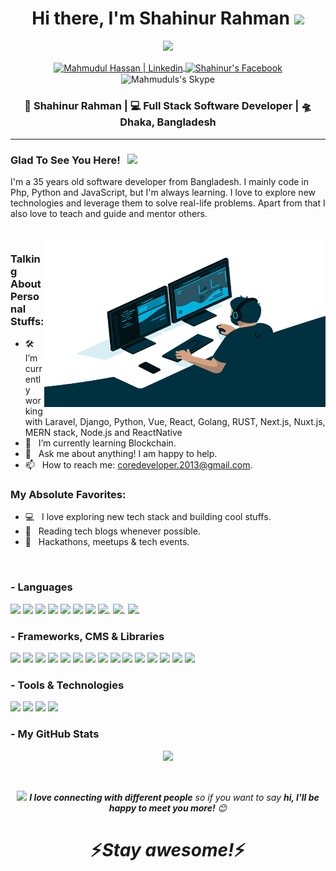 <div align="center">
   <h1>Hi there, I'm Shahinur Rahman <img src="https://media.giphy.com/media/hvRJCLFzcasrR4ia7z/giphy.gif" width="25px"> </h1>
   <img src="https://pronoun.cyou/x/y?subject=He&object=Him&height=20"> 
</div>

<p align='center'>
<a href="https://www.linkedin.com/in/shahinur-mw">
  <img align="center" alt="Mahmudul Hassan | Linkedin" src="https://img.shields.io/badge/-LinkedIn-0e76a8?style=flat-square&logo=Linkedin&logoColor=white" />
</a>

<a href="https://www.facebook.com/md.shahahinurrahaman">
  <img align="center" alt="Shahinur's Facebook" src="https://img.shields.io/badge/Facebook-0D88F0?style=flat-square&logo=facebook&logoColor=white" />
</a>
<img align="center" alt="Mahmuduls's Skype" src="https://img.shields.io/badge/ninjaprogrammer-0094E1?style=flat-square&logo=skype&logoColor=white" />
 </p>


<div align="center">
<h3>👨‍ Shahinur Rahman | 💻 Full Stack Software Developer | 🛸 Dhaka, Bangladesh</h3>
</div>

<hr>

### Glad To See You Here! &nbsp; ![](https://visitor-badge.glitch.me/badge?page_id=ProMahmudul&style=flat-square&color=0088cc)

I'm a 35 years old software developer from Bangladesh. I mainly code in Php, Python and JavaScript, but I'm always learning. I love to explore new technologies and leverage them to solve real-life problems. Apart from that I also love to teach and guide and mentor others.

<br />
<img align="right" height="270px" width="450px" alt="GIF" src="https://raw.githubusercontent.com/ProMahmudul/ProMahmudul/main/code.gif" />

### Talking About Personal Stuffs:

- 🛠 &nbsp; I’m currently working with Laravel, Django, Python, Vue, React, Golang, RUST, Next.js, Nuxt.js, MERN stack, Node.js and ReactNative
- 🚀 &nbsp; I’m currently learning Blockchain.
- 💬 &nbsp; Ask me about anything! I am happy to help.
- 📫 &nbsp; How to reach me: <coredeveloper.2013@gmail.com>.

### My Absolute Favorites:

- 💻 &nbsp; I love exploring new tech stack and building cool stuffs.
- 📰 &nbsp; Reading tech blogs whenever possible.
- 🍕 &nbsp; Hackathons, meetups & tech events.


<br />

### - Languages
![](https://img.shields.io/badge/-Html-000?&logo=html5&logoColor=fff)
![](https://img.shields.io/badge/-Css-000?&logo=Css3&logoColor=fff)
![](https://img.shields.io/badge/-JavaScript-000?&logo=JavaScript&logoColor=fff)
![](https://img.shields.io/badge/-Php-000?&logo=php&logoColor=fff)
![](https://img.shields.io/badge/-SQL-000?&logo=mysql&logoColor=fff)
![](https://img.shields.io/badge/-C-000?&logo=c&logoColor=fff)
![](https://img.shields.io/badge/-C++-000?&logo=c%2b%2b&logoColor=fff)
![](https://img.shields.io/badge/-RUST-000?&logo=Rust&logoColor=fff).
![](https://img.shields.io/badge/-Python-000?&logo=python&logoColor=fff).
![](https://img.shields.io/badge/-Golang-000?&logo=Go&logoColor=fff).

### - Frameworks, CMS & Libraries
![](https://img.shields.io/badge/-Laravel-000?&logo=Laravel&logoColor=fff)
![](https://img.shields.io/badge/-Codeigniter-000?&logo=Codeigniter&logoColor=fff)
![](https://img.shields.io/badge/-WordPress-000?&logo=WordPress&logoColor=fff)
![](https://img.shields.io/badge/-Bootstrap-000?&logo=Bootstrap&logoColor=fff)
![](https://img.shields.io/badge/-TailwindCSS-000?&logo=TailwindCSS&logoColor=fff)
![](https://img.shields.io/badge/-jQuery-000?&logo=jQuery&logoColor=fff)
![](https://img.shields.io/badge/-Vue.js-000?&logo=Vue.js&logoColor=fff)
![](https://img.shields.io/badge/-Nuxt.js-000?&logo=Nuxt.js&logoColor=fff)
![](https://img.shields.io/badge/-React.js-000?&logo=React&logoColor=fff)
![](https://img.shields.io/badge/-Next.js-000?&logo=Next.js&logoColor=fff)
![](https://img.shields.io/badge/-Django-000?&logo=Django&logoColor=fff)
![](https://img.shields.io/badge/-Flask-000?&logo=Flask&logoColor=fff)
![](https://img.shields.io/badge/-MongoDB-000?&logo=mongodb&logoColor=fff)
![](https://img.shields.io/badge/-ExpressJS-000?&logo=Express&logoColor=fff)
![](https://img.shields.io/badge/-Node.js-000?&logo=Node.js&logoColor=fff)


### - Tools & Technologies
![](https://img.shields.io/badge/-Git-000?&logo=Git&logoColor=fff)
![](https://img.shields.io/badge/-Adobe&nbsp;Photoshop-000?&logo=Adobe-Photoshop&logoColor=fff)
![](https://img.shields.io/badge/-Adobe&nbsp;Illustrator-000?&logo=Adobe-illustrator&logoColor=fff)
![](https://img.shields.io/badge/-Linux-000?&logo=Linux&logoColor=fff)



### - My GitHub Stats

<p align="center" >
<a href="https://github.com/shaheen2013"> 
    <img  src="https://github-readme-stats.vercel.app/api?username=shaheen2013&&show_icons=true&theme=radical"/>
  </a>
</p>

<br>

<p align="center" >
<img src="https://media.giphy.com/media/LnQjpWaON8nhr21vNW/giphy.gif" width="60"> <em><b>I love connecting with different people</b> so if you want to say <b>hi, I'll be happy to meet you more!</b> 😊</em>
</p>
<h1 align='center'>⚡️<i>Stay awesome!</i>⚡️</h1>
